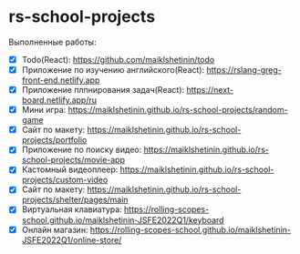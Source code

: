 # rs-school-projects
Выполненные работы:
- [x] Todo(React): https://github.com/maiklshetinin/todo
- [x] Приложение по изучению английского(React): https://rslang-greg-front-end.netlify.app
- [x] Приложение плпнирования задач(React): https://next-board.netlify.app/ru
- [x] Мини игра: https://maiklshetinin.github.io/rs-school-projects/random-game
- [x] Сайт по макету: https://maiklshetinin.github.io/rs-school-projects/portfolio
- [x] Приложение по поиску видео: https://maiklshetinin.github.io/rs-school-projects/movie-app
- [x] Кастомный видеоплеер: https://maiklshetinin.github.io/rs-school-projects/custom-video
- [x] Сайт по макету: https://maiklshetinin.github.io/rs-school-projects/shelter/pages/main
- [x] Виртуальная клавиатура: https://rolling-scopes-school.github.io/maiklshetinin-JSFE2022Q1/keyboard
- [x] Онлайн магазин: https://rolling-scopes-school.github.io/maiklshetinin-JSFE2022Q1/online-store/
